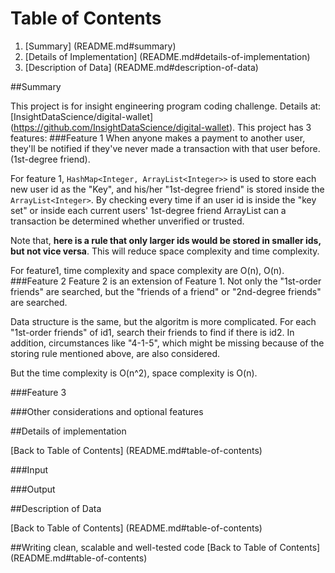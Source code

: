 # Table of Contents

1. [Summary] (README.md#summary)
2. [Details of Implementation] (README.md#details-of-implementation)
3. [Description of Data] (README.md#description-of-data)

##Summary

This project is for insight engineering program coding challenge. Details at: [InsightDataScience/digital-wallet] (https://github.com/InsightDataScience/digital-wallet).
This project has 3 features:
###Feature 1
When anyone makes a payment to another user, they'll be notified if they've never made a transaction with that user before.(1st-degree friend).

For feature 1, `HashMap<Integer, ArrayList<Integer>>` is used to store each new user id as the "Key", and his/her "1st-degree friend" is stored inside the `ArrayList<Integer>`. By checking every time if an user id is inside the "key set" or inside each current users' 1st-degree friend ArrayList can a transaction be determined whether unverified or trusted.

Note that, **here is a rule that only larger ids would be stored in smaller ids, but not vice versa**. This will reduce space complexity and time complexity.

For feature1, time complexity and space complexity are O(n), O(n).
###Feature 2
Feature 2 is an extension of Feature 1. Not only the "1st-order friends" are searched, but the "friends of a friend" or "2nd-degree friends" are searched.

Data structure is the same, but the algoritm is more complicated. For each "1st-order friends" of id1, search their friends to find if there is id2. In addition, circumstances like "4-1-5", which might be missing because of the storing rule mentioned above, are also considered.

But the time complexity is O(n^2), space complexity is O(n).

###Feature 3


###Other considerations and optional features

##Details of implementation

[Back to Table of Contents] (README.md#table-of-contents)

###Input


###Output


##Description of Data

[Back to Table of Contents] (README.md#table-of-contents)


##Writing clean, scalable and well-tested code
[Back to Table of Contents] (README.md#table-of-contents)
